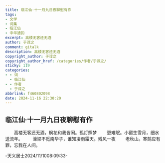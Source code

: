 ```yaml
---
title: 临江仙·十一月九日夜聊慰有作
tags:
- 文学
- 词集
- 临江仙
- 中华通韵
excerpt: 高楼无客还无酒
author: 于谆之
comment: gitalk
description: 高楼无客还无酒
copyright_author: 于谆之
copyright_author_href: /categories/作者/于谆之/
sticky: 119
categories:
- - 词
  - 临江仙
- - 作者
  - 于谆之
abbrlink: f460802098
date: 2024-11-16 22:30:20
---
```

## 临江仙·十一月九日夜聊慰有作

&emsp;&emsp;高楼无客还无酒，枫花和我皆闲。孤灯照梦
&emsp;&emsp;更难眠。小窗生雪月，细水送流年。
&emsp;&emsp;濠梁不觅南华子，谁知凄雨霜天。残风一夜
&emsp;&emsp;老秋山。寒鹄应有罪，忘我在人间。

-天义居士2024/11/1008:09:33-